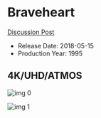 # Braveheart

[Discussion Post](https://www.avsforum.com/threads/bass-eq-for-filtered-movies.2995212/post-56815588)

* Release Date: 2018-05-15
* Production Year: 1995

## 4K/UHD/ATMOS

![img 0](https://i.imgur.com/78U3t9A.jpg)

![img 1](https://i.imgur.com/na5ZwxP.png)

